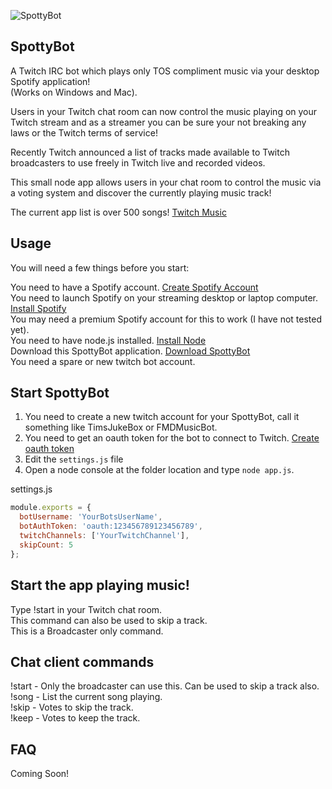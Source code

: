 ![SpottyBot](http://i.imgur.com/0ZJJA0Q.gif)

## SpottyBot

A Twitch IRC bot which plays only TOS compliment music via your desktop Spotify application!  
(Works on Windows and Mac).

Users in your Twitch chat room can now control the music playing on your Twitch stream and as a streamer you can be sure your not breaking any laws or the Twitch terms of service!

Recently Twitch announced a list of tracks made available to Twitch broadcasters to use freely in Twitch live and recorded videos.

This small node app allows users in your chat room to control the music via a voting system and discover the currently playing music track!

The current app list is over 500 songs! [Twitch Music](http://music.twitch.tv)

## Usage

You will need a few things before you start:

You need to have a Spotify account. [Create Spotify Account](https://www.spotify.com/signup/)  
You need to launch Spotify on your streaming desktop or laptop computer. [Install Spotify](https://www.spotify.com/download/)  
You may need  a premium Spotify account for this to work (I have not tested yet).  
You need to have node.js installed. [Install Node](http://nodejs.org/)  
Download this SpottyBot application. [Download SpottyBot](https://github.com/Fasani/SpottyBot/archive/master.zip)  
You need a spare or new twitch bot account.  

## Start SpottyBot

1. You need to create a new twitch account for your SpottyBot, call it something like TimsJukeBox or FMDMusicBot.
2. You need to get an oauth token for the bot to connect to Twitch. [Create oauth token](http://twitchapps.com/tmi/)
3. Edit the `settings.js` file
4. Open a node console at the folder location and type `node app.js`.

settings.js
```javascript
module.exports = {
  botUsername: 'YourBotsUserName',
  botAuthToken: 'oauth:123456789123456789',
  twitchChannels: ['YourTwitchChannel'],
  skipCount: 5
};
```

## Start the app playing music!
Type !start in your Twitch chat room.  
This command can also be used to skip a track.  
This is a Broadcaster only command.

## Chat client commands
!start - Only the broadcaster can use this. Can be used to skip a track also.  
!song - List the current song playing.  
!skip - Votes to skip the track.  
!keep - Votes to keep the track.  

## FAQ

Coming Soon!
